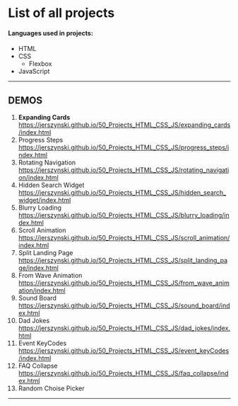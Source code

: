 # List of all projects

#### Languages used in projects:<br>

- HTML
- CSS
  - Flexbox
- JavaScript

---

## DEMOS

1. <strong>Expanding Cards</strong> <br> https://jerszynski.github.io/50_Projects_HTML_CSS_JS/expanding_cards/index.html
2. Progress Steps <br> https://jerszynski.github.io/50_Projects_HTML_CSS_JS/progress_steps/index.html
3. Rotating Navigation <br> https://jerszynski.github.io/50_Projects_HTML_CSS_JS/rotating_navigation/index.html
4. Hidden Search Widget <br> https://jerszynski.github.io/50_Projects_HTML_CSS_JS/hidden_search_widget/index.html
5. Blurry Loading <br> https://jerszynski.github.io/50_Projects_HTML_CSS_JS/blurry_loading/index.html
6. Scroll Animation <br> https://jerszynski.github.io/50_Projects_HTML_CSS_JS/scroll_animation/index.html
7. Split Landing Page <br> https://jerszynski.github.io/50_Projects_HTML_CSS_JS/split_landing_page/index.html
8. From Wave Animation <br> https://jerszynski.github.io/50_Projects_HTML_CSS_JS/from_wave_animation/index.html
9. Sound Board <br> https://jerszynski.github.io/50_Projects_HTML_CSS_JS/sound_board/index.html
10. Dad Jokes <br> https://jerszynski.github.io/50_Projects_HTML_CSS_JS/dad_jokes/index.html
11. Event KeyCodes <br> https://jerszynski.github.io/50_Projects_HTML_CSS_JS/event_keyCodes/index.html
12. FAQ Collapse <br> https://jerszynski.github.io/50_Projects_HTML_CSS_JS/faq_collapse/index.html
13. Random Choise Picker <br>

---
